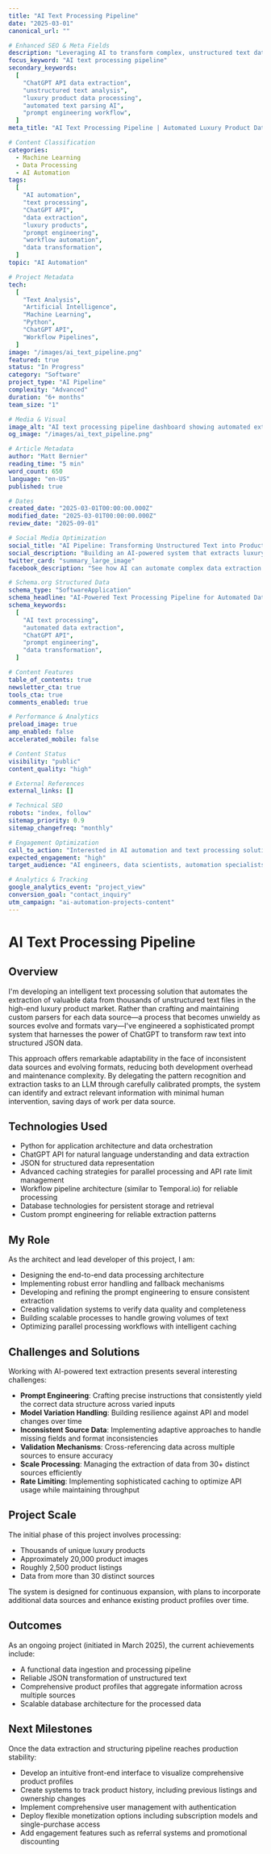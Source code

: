 ```yaml
---
title: "AI Text Processing Pipeline"
date: "2025-03-01"
canonical_url: ""

# Enhanced SEO & Meta Fields
description: "Leveraging AI to transform complex, unstructured text data about luxury products into comprehensive digital profiles without manual parsing code. Advanced ChatGPT API integration for automated data extraction."
focus_keyword: "AI text processing pipeline"
secondary_keywords:
  [
    "ChatGPT API data extraction",
    "unstructured text analysis",
    "luxury product data processing",
    "automated text parsing AI",
    "prompt engineering workflow",
  ]
meta_title: "AI Text Processing Pipeline | Automated Luxury Product Data Extraction"

# Content Classification
categories:
  - Machine Learning
  - Data Processing
  - AI Automation
tags:
  [
    "AI automation",
    "text processing",
    "ChatGPT API",
    "data extraction",
    "luxury products",
    "prompt engineering",
    "workflow automation",
    "data transformation",
  ]
topic: "AI Automation"

# Project Metadata
tech:
  [
    "Text Analysis",
    "Artificial Intelligence",
    "Machine Learning",
    "Python",
    "ChatGPT API",
    "Workflow Pipelines",
  ]
image: "/images/ai_text_pipeline.png"
featured: true
status: "In Progress"
category: "Software"
project_type: "AI Pipeline"
complexity: "Advanced"
duration: "6+ months"
team_size: "1"

# Media & Visual
image_alt: "AI text processing pipeline dashboard showing automated extraction of luxury product data from unstructured text"
og_image: "/images/ai_text_pipeline.png"

# Article Metadata
author: "Matt Bernier"
reading_time: "5 min"
word_count: 650
language: "en-US"
published: true

# Dates
created_date: "2025-03-01T00:00:00.000Z"
modified_date: "2025-03-01T00:00:00.000Z"
review_date: "2025-09-01"

# Social Media Optimization
social_title: "AI Pipeline: Transforming Unstructured Text into Product Profiles"
social_description: "Building an AI-powered system that extracts luxury product data from thousands of text files using ChatGPT API. No manual parsing code needed - just intelligent prompts and automation."
twitter_card: "summary_large_image"
facebook_description: "See how AI can automate complex data extraction tasks. This pipeline processes thousands of luxury product files, transforming unstructured text into structured JSON profiles."

# Schema.org Structured Data
schema_type: "SoftwareApplication"
schema_headline: "AI-Powered Text Processing Pipeline for Automated Data Extraction"
schema_keywords:
  [
    "AI text processing",
    "automated data extraction",
    "ChatGPT API",
    "prompt engineering",
    "data transformation",
  ]

# Content Features
table_of_contents: true
newsletter_cta: true
tools_cta: true
comments_enabled: true

# Performance & Analytics
preload_image: true
amp_enabled: false
accelerated_mobile: false

# Content Status
visibility: "public"
content_quality: "high"

# External References
external_links: []

# Technical SEO
robots: "index, follow"
sitemap_priority: 0.9
sitemap_changefreq: "monthly"

# Engagement Optimization
call_to_action: "Interested in AI automation and text processing solutions?"
expected_engagement: "high"
target_audience: "AI engineers, data scientists, automation specialists, luxury market professionals"

# Analytics & Tracking
google_analytics_event: "project_view"
conversion_goal: "contact_inquiry"
utm_campaign: "ai-automation-projects-content"
---
```


# AI Text Processing Pipeline

## Overview

I'm developing an intelligent text processing solution that automates the extraction of valuable data from thousands of unstructured text files in the high-end luxury product market. Rather than crafting and maintaining custom parsers for each data source—a process that becomes unwieldy as sources evolve and formats vary—I've engineered a sophisticated prompt system that harnesses the power of ChatGPT to transform raw text into structured JSON data.

This approach offers remarkable adaptability in the face of inconsistent data sources and evolving formats, reducing both development overhead and maintenance complexity. By delegating the pattern recognition and extraction tasks to an LLM through carefully calibrated prompts, the system can identify and extract relevant information with minimal human intervention, saving days of work per data source.

## Technologies Used

- Python for application architecture and data orchestration
- ChatGPT API for natural language understanding and data extraction
- JSON for structured data representation
- Advanced caching strategies for parallel processing and API rate limit management
- Workflow pipeline architecture (similar to Temporal.io) for reliable processing
- Database technologies for persistent storage and retrieval
- Custom prompt engineering for reliable extraction patterns

## My Role

As the architect and lead developer of this project, I am:

- Designing the end-to-end data processing architecture
- Implementing robust error handling and fallback mechanisms
- Developing and refining the prompt engineering to ensure consistent extraction
- Creating validation systems to verify data quality and completeness
- Building scalable processes to handle growing volumes of text
- Optimizing parallel processing workflows with intelligent caching

## Challenges and Solutions

Working with AI-powered text extraction presents several interesting challenges:

- **Prompt Engineering**: Crafting precise instructions that consistently yield the correct data structure across varied inputs
- **Model Variation Handling**: Building resilience against API and model changes over time
- **Inconsistent Source Data**: Implementing adaptive approaches to handle missing fields and format inconsistencies
- **Validation Mechanisms**: Cross-referencing data across multiple sources to ensure accuracy
- **Scale Processing**: Managing the extraction of data from 30+ distinct sources efficiently
- **Rate Limiting**: Implementing sophisticated caching to optimize API usage while maintaining throughput

## Project Scale

The initial phase of this project involves processing:

- Thousands of unique luxury products
- Approximately 20,000 product images
- Roughly 2,500 product listings
- Data from more than 30 distinct sources

The system is designed for continuous expansion, with plans to incorporate additional data sources and enhance existing product profiles over time.

## Outcomes

As an ongoing project (initiated in March 2025), the current achievements include:

- A functional data ingestion and processing pipeline
- Reliable JSON transformation of unstructured text
- Comprehensive product profiles that aggregate information across multiple sources
- Scalable database architecture for the processed data

## Next Milestones

Once the data extraction and structuring pipeline reaches production stability:

- Develop an intuitive front-end interface to visualize comprehensive product profiles
- Create systems to track product history, including previous listings and ownership changes
- Implement comprehensive user management with authentication
- Deploy flexible monetization options including subscription models and single-purchase access
- Add engagement features such as referral systems and promotional discounting
